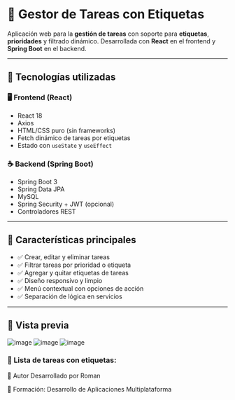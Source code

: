 # 📝 Gestor de Tareas con Etiquetas

Aplicación web para la **gestión de tareas** con soporte para **etiquetas**, **prioridades** y filtrado dinámico. Desarrollada con **React** en el frontend y **Spring Boot** en el backend.

---

## 🚀 Tecnologías utilizadas

### 🖥️ Frontend (React)
- React 18
- Axios
- HTML/CSS puro (sin frameworks)
- Fetch dinámico de tareas por etiquetas
- Estado con `useState` y `useEffect`

### ☕ Backend (Spring Boot)
- Spring Boot 3
- Spring Data JPA
- MySQL
- Spring Security + JWT (opcional)
- Controladores REST

---

## 🎯 Características principales

- ✅ Crear, editar y eliminar tareas
- ✅ Filtrar tareas por prioridad o etiqueta
- ✅ Agregar y quitar etiquetas de tareas
- ✅ Diseño responsivo y limpio
- ✅ Menú contextual con opciones de acción
- ✅ Separación de lógica en servicios

---

## 🧠 Vista previa
![image](https://github.com/user-attachments/assets/5ca6522e-3ffc-4d04-98b5-8958aee44111)
![image](https://github.com/user-attachments/assets/1ab993ca-dd51-48c2-8792-4547208033b4)
![image](https://github.com/user-attachments/assets/7d380214-0142-4a6b-b74b-25fa2e611ea6)


### 🎨 Lista de tareas con etiquetas:

📌 Autor
Desarrollado por Roman

💼 Formación: Desarrollo de Aplicaciones Multiplataforma

